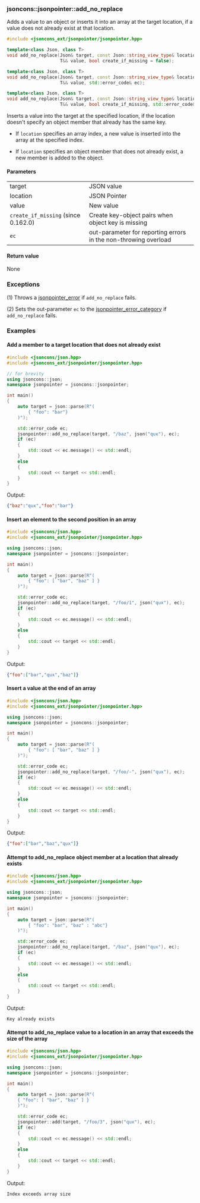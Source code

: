 ### jsoncons::jsonpointer::add_no_replace

Adds a value to an object or inserts it into an array at the target location,
if a value does not already exist at that location.

```c++
#include <jsoncons_ext/jsonpointer/jsonpointer.hpp>

template<class Json, class T>
void add_no_replace(Json& target, const Json::string_view_type& location, 
                    T&& value, bool create_if_missing = false);              (1) 

template<class Json, class T>
void add_no_replace(Json& target, const Json::string_view_type& location, 
                    T&& value, std::error_code& ec);                         (2) 

template<class Json, class T>
void add_no_replace(Json& target, const Json::string_view_type& location, 
                    T&& value, bool create_if_missing, std::error_code& ec); (3) 
```

Inserts a value into the target at the specified location, if the location doesn't specify an object member that already has the same key.

- If `location` specifies an array index, a new value is inserted into the array at the specified index.

- If `location` specifies an object member that does not already exist, a new member is added to the object.

#### Parameters
<table>
  <tr>
    <td>target</td>
    <td>JSON value</td> 
  </tr>
  <tr>
    <td>location</td>
    <td>JSON Pointer</td> 
  </tr>
  <tr>
    <td>value</td>
    <td>New value</td> 
  </tr>
  <tr>
    <td><code>create_if_missing</code> (since 0.162.0)</td>
    <td>Create key-object pairs when object key is missing</td> 
  </tr>
  <tr>
    <td><code>ec</code></td>
    <td>out-parameter for reporting errors in the non-throwing overload</td> 
  </tr>
</table>

#### Return value

None

### Exceptions

(1) Throws a [jsonpointer_error](jsonpointer_error.md) if `add_no_replace` fails.
 
(2) Sets the out-parameter `ec` to the [jsonpointer_error_category](jsonpointer_errc.md) if `add_no_replace` fails. 

### Examples

#### Add a member to a target location that does not already exist

```c++
#include <jsoncons/json.hpp>
#include <jsoncons_ext/jsonpointer/jsonpointer.hpp>

// for brevity
using jsoncons::json;
namespace jsonpointer = jsoncons::jsonpointer;

int main()
{
    auto target = json::parse(R"(
        { "foo": "bar"}
    )");

    std::error_code ec;
    jsonpointer::add_no_replace(target, "/baz", json("qux"), ec);
    if (ec)
    {
        std::cout << ec.message() << std::endl;
    }
    else
    {
        std::cout << target << std::endl;
    }
}
```
Output:
```json
{"baz":"qux","foo":"bar"}
```

#### Insert an element to the second position in an array

```c++
#include <jsoncons/json.hpp>
#include <jsoncons_ext/jsonpointer/jsonpointer.hpp>

using jsoncons::json;
namespace jsonpointer = jsoncons::jsonpointer;

int main()
{
    auto target = json::parse(R"(
        { "foo": [ "bar", "baz" ] }
    )");

    std::error_code ec;
    jsonpointer::add_no_replace(target, "/foo/1", json("qux"), ec);
    if (ec)
    {
        std::cout << ec.message() << std::endl;
    }
    else
    {
        std::cout << target << std::endl;
    }
}
```
Output:
```json
{"foo":["bar","qux","baz"]}
```

#### Insert a value at the end of an array

```c++
#include <jsoncons/json.hpp>
#include <jsoncons_ext/jsonpointer/jsonpointer.hpp>

using jsoncons::json;
namespace jsonpointer = jsoncons::jsonpointer;

int main()
{
    auto target = json::parse(R"(
        { "foo": [ "bar", "baz" ] }
    )");

    std::error_code ec;
    jsonpointer::add_no_replace(target, "/foo/-", json("qux"), ec);
    if (ec)
    {
        std::cout << ec.message() << std::endl;
    }
    else
    {
        std::cout << target << std::endl;
    }
}
```
Output:
```json
{"foo":["bar","baz","qux"]}
```

#### Attempt to add_no_replace object member at a location that already exists

```c++
#include <jsoncons/json.hpp>
#include <jsoncons_ext/jsonpointer/jsonpointer.hpp>

using jsoncons::json;
namespace jsonpointer = jsoncons::jsonpointer;

int main()
{
    auto target = json::parse(R"(
        { "foo": "bar", "baz" : "abc"}
    )");

    std::error_code ec;
    jsonpointer::add_no_replace(target, "/baz", json("qux"), ec);
    if (ec)
    {
        std::cout << ec.message() << std::endl;
    }
    else
    {
        std::cout << target << std::endl;
    }
}
```
Output:
```
Key already exists
```

#### Attempt to add_no_replace value to a location in an array that exceeds the size of the array

```c++
#include <jsoncons/json.hpp>
#include <jsoncons_ext/jsonpointer/jsonpointer.hpp>

using jsoncons::json;
namespace jsonpointer = jsoncons::jsonpointer;

int main()
{
    auto target = json::parse(R"(
    { "foo": [ "bar", "baz" ] }
    )");

    std::error_code ec;
    jsonpointer::add(target, "/foo/3", json("qux"), ec);
    if (ec)
    {
        std::cout << ec.message() << std::endl;
    }
    else
    {
        std::cout << target << std::endl;
    }
}
```
Output:
```
Index exceeds array size
```

